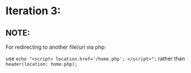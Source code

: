 # Iteration 3:

## NOTE:
For redirecting to another file/url via php:

use ```echo "<script> location.href='/home.php'; </script>";``` rather than ```header(location: home.php);```
